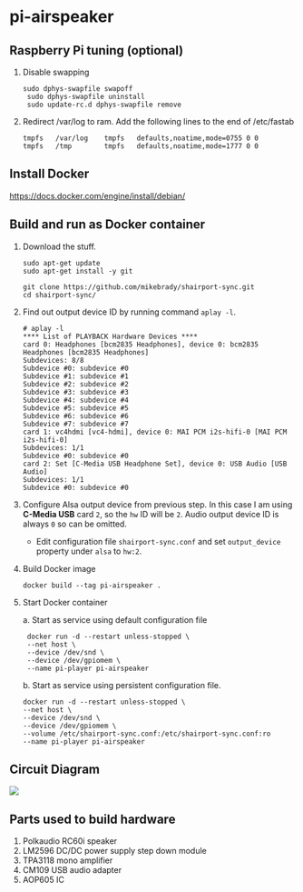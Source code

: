 # pi-airspeaker

## Raspberry Pi tuning (optional)
1. Disable swapping
   ```
   sudo dphys-swapfile swapoff
    sudo dphys-swapfile uninstall
    sudo update-rc.d dphys-swapfile remove
   ```

1. Redirect /var/log to ram.
   Add the following lines to the end of /etc/fastab
    ```
    tmpfs	/var/log	tmpfs	defaults,noatime,mode=0755 0 0
    tmpfs	/tmp		tmpfs	defaults,noatime,mode=1777 0 0
    ```

## Install Docker
https://docs.docker.com/engine/install/debian/

## Build and run as Docker container
1. Download the stuff.
    ```
    sudo apt-get update
    sudo apt-get install -y git

    git clone https://github.com/mikebrady/shairport-sync.git
    cd shairport-sync/
    ```
2. Find out output device ID by running command `aplay -l`.
    ```
    # aplay -l
    **** List of PLAYBACK Hardware Devices ****
    card 0: Headphones [bcm2835 Headphones], device 0: bcm2835 Headphones [bcm2835 Headphones]
    Subdevices: 8/8
    Subdevice #0: subdevice #0
    Subdevice #1: subdevice #1
    Subdevice #2: subdevice #2
    Subdevice #3: subdevice #3
    Subdevice #4: subdevice #4
    Subdevice #5: subdevice #5
    Subdevice #6: subdevice #6
    Subdevice #7: subdevice #7
    card 1: vc4hdmi [vc4-hdmi], device 0: MAI PCM i2s-hifi-0 [MAI PCM i2s-hifi-0]
    Subdevices: 1/1
    Subdevice #0: subdevice #0
    card 2: Set [C-Media USB Headphone Set], device 0: USB Audio [USB Audio]
    Subdevices: 1/1
    Subdevice #0: subdevice #0
    ```
3. Configure Alsa output device from previous step. In this case I am using **C-Media USB** card `2`, so the `hw` ID will be `2`. Audio output device ID is always `0` so can be omitted.
   - Edit configuration file `shairport-sync.conf` and set `output_device` property under `alsa` to `hw:2`.
4. Build Docker image
   ```
   docker build --tag pi-airspeaker .
   ```
5. Start Docker container
   
   a. Start as service using default configuration file
   ```
    docker run -d --restart unless-stopped \
    --net host \
    --device /dev/snd \
    --device /dev/gpiomem \
    --name pi-player pi-airspeaker
    ```
    b. Start as service using persistent configuration file.
    ```
    docker run -d --restart unless-stopped \
    --net host \
    --device /dev/snd \
    --device /dev/gpiomem \
    --volume /etc/shairport-sync.conf:/etc/shairport-sync.conf:ro
    --name pi-player pi-airspeaker

    ```

## Circuit Diagram
<img src="https://raw.githubusercontent.com/makizm/pi-airspeaker/master/circuit_diagram.png"/>

## Parts used to build hardware
1. Polkaudio RC60i speaker
2. LM2596 DC/DC power supply step down module
3. TPA3118 mono amplifier
4. CM109 USB audio adapter
5. AOP605 IC